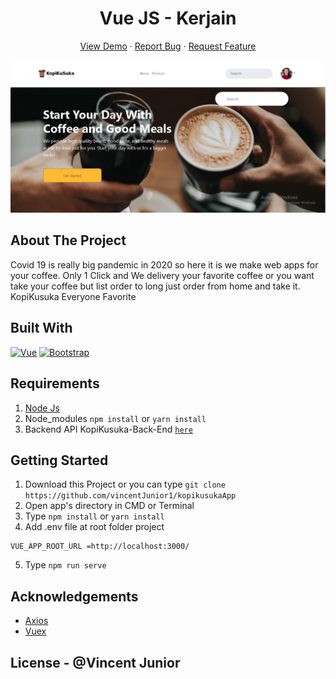 <h1 align='center'>Vue JS - Kerjain</h1>
  <p align="center">
    <a href="https://kopikusukaa.netlify.app/">View Demo</a>
    ·
    <a href="https://github.com/vincentJunior1/kopikusukaApp/issues">Report Bug</a>
    ·
    <a href="https://github.com/vincentJunior1/kopikusukaApp/pulls">Request Feature</a>
  </p>

![Image Banner](https://github.com/vincentJunior1/kopikusukaApp/blob/master/src/assets/landingPage.jpg)

## About The Project

Covid 19 is really big pandemic in 2020 so here it is we make web apps for your coffee.
Only 1 Click and We delivery your favorite coffee or you want take your coffee but list order to long just order from home and take it.
KopiKusuka Everyone Favorite

## Built With

[![Vue](https://img.shields.io/badge/Vue-v2.6.11-green)](https://github.com/vuejs/vue)
[![Bootstrap](https://img.shields.io/badge/Bootstrap-v4.5.x-blue)](https://github.com/bootstrap-vue/bootstrap-vue)

## Requirements

1. <a href="https://nodejs.org/en/download/">Node Js</a>
2. Node_modules `npm install` or `yarn install`
3. Backend API KopiKusuka-Back-End [`here`](https://github.com/vincentJunior1/kopikusuka)

## Getting Started

1. Download this Project or you can type `git clone https://github.com/vincentJunior1/kopikusukaApp`
2. Open app's directory in CMD or Terminal
3. Type `npm install` or `yarn install`
4. Add .env file at root folder project

```
VUE_APP_ROOT_URL =http://localhost:3000/
```

5. Type `npm run serve`

## Acknowledgements

- [Axios](https://www.npmjs.com/package/axios)
- [Vuex](https://vuex.vuejs.org/)

## License - @Vincent Junior
